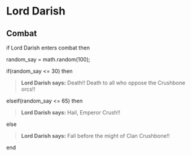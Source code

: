 # Lord Darish
## Combat

if Lord Darish enters combat  then


random_say = math.random(100);


if(random_say <= 30) then



>**Lord Darish says:** Death!!  Death to all who oppose the Crushbone orcs!!


elseif(random_say <= 65) then



>**Lord Darish says:** Hail, Emperor Crush!!


else



>**Lord Darish says:** Fall before the might of Clan Crushbone!!

end